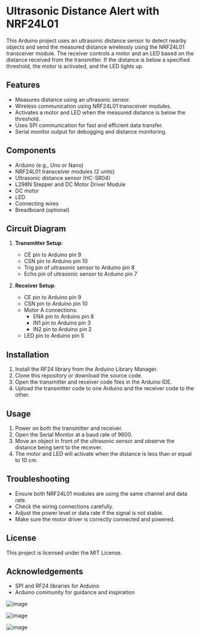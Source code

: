 # Ultrasonic Distance Alert with NRF24L01

This Arduino project uses an ultrasonic distance sensor to detect nearby objects and send the measured distance wirelessly using the NRF24L01 transceiver module. The receiver controls a motor and an LED based on the distance received from the transmitter. If the distance is below a specified threshold, the motor is activated, and the LED lights up.

## Features
- Measures distance using an ultrasonic sensor.
- Wireless communication using NRF24L01 transceiver modules.
- Activates a motor and LED when the measured distance is below the threshold.
- Uses SPI communication for fast and efficient data transfer.
- Serial monitor output for debugging and distance monitoring.

## Components
- Arduino (e.g., Uno or Nano)
- NRF24L01 transceiver modules (2 units)
- Ultrasonic distance sensor (HC-SR04)
- L298N Stepper and DC Motor Driver Module
- DC motor
- LED
- Connecting wires
- Breadboard (optional)

## Circuit Diagram
1. **Transmitter Setup**:
   - CE pin to Arduino pin 9
   - CSN pin to Arduino pin 10
   - Trig pin of ultrasonic sensor to Arduino pin 8
   - Echo pin of ultrasonic sensor to Arduino pin 7

2. **Receiver Setup**:
   - CE pin to Arduino pin 9
   - CSN pin to Arduino pin 10
   - Motor A connections:
     - ENA pin to Arduino pin 8
     - IN1 pin to Arduino pin 3
     - IN2 pin to Arduino pin 2
   - LED pin to Arduino pin 5

## Installation
1. Install the RF24 library from the Arduino Library Manager.
2. Clone this repository or download the source code.
3. Open the transmitter and receiver code files in the Arduino IDE.
4. Upload the transmitter code to one Arduino and the receiver code to the other.

## Usage
1. Power on both the transmitter and receiver.
2. Open the Serial Monitor at a baud rate of 9600.
3. Move an object in front of the ultrasonic sensor and observe the distance being sent to the receiver.
4. The motor and LED will activate when the distance is less than or equal to 10 cm.

## Troubleshooting
- Ensure both NRF24L01 modules are using the same channel and data rate.
- Check the wiring connections carefully.
- Adjust the power level or data rate if the signal is not stable.
- Make sure the motor driver is correctly connected and powered.

## License
This project is licensed under the MIT License.

## Acknowledgements
- SPI and RF24 libraries for Arduino
- Arduino community for guidance and inspiration

![image](https://github.com/user-attachments/assets/e1a73b6e-3a26-402c-b95b-b8a1333317cd)

![image](https://github.com/user-attachments/assets/3c8a8ac1-55e7-4915-be29-95184802b307)

![image](https://github.com/user-attachments/assets/fd24086b-3e1f-4353-bfac-5d275d9d96db)



